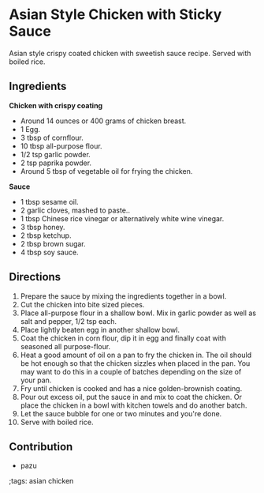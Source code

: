 # Asian Style Chicken with Sticky Sauce

Asian style crispy coated chicken with sweetish sauce recipe. Served with boiled
rice.

## Ingredients

**Chicken with crispy coating**

- Around 14 ounces or 400 grams of chicken breast.
- 1 Egg.
- 3 tbsp of cornflour.
- 10 tbsp all-purpose flour.
- 1/2 tsp garlic powder.
- 2 tsp paprika powder.
- Around 5 tbsp of vegetable oil for frying the chicken.

**Sauce**

- 1 tbsp sesame oil.
- 2 garlic cloves, mashed to paste..
- 1 tbsp Chinese rice vinegar or alternatively white wine vinegar.
- 3 tbsp honey.
- 2 tbsp ketchup.
- 2 tbsp brown sugar.
- 4 tbsp soy sauce.

## Directions

1. Prepare the sauce by mixing the ingredients together in a bowl.
2. Cut the chicken into bite sized pieces.
3. Place all-purpose flour in a shallow bowl. Mix in garlic powder as well as
   salt and pepper, 1/2 tsp each.
4. Place lightly beaten egg in another shallow bowl.
5. Coat the chicken in corn flour, dip it in egg and finally coat with seasoned
   all purpose-flour.
6. Heat a good amount of oil on a pan to fry the chicken in. The oil should be
   hot enough so that the chicken sizzles when placed in the pan. You may want
   to do this in a couple of batches depending on the size of your pan.
7. Fry until chicken is cooked and has a nice golden-brownish coating.
8. Pour out excess oil, put the sauce in and mix to coat the chicken. Or place
   the chicken in a bowl with kitchen towels and do another batch.
9. Let the sauce bubble for one or two minutes and you're done.
10. Serve with boiled rice.

## Contribution

- pazu 

;tags: asian chicken
